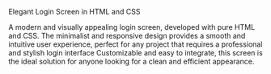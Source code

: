 Elegant Login Screen in HTML and CSS

A modern and visually appealing login screen, developed with pure HTML and CSS. 
The minimalist and responsive design provides a smooth and intuitive user experience, perfect for any project that requires a professional and stylish login interface
Customizable and easy to integrate, this screen is the ideal solution for anyone looking for a clean and efficient appearance.